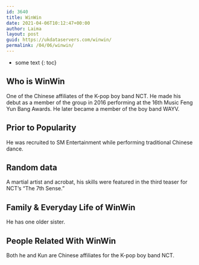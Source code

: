 ```yaml
---
id: 3640
title: WinWin
date: 2021-04-06T10:12:47+00:00
author: Laima
layout: post
guid: https://ukdataservers.com/winwin/
permalink: /04/06/winwin/
---
```


* some text
{: toc}


## Who is WinWin
                  
                  
                  
One of the Chinese affiliates of the K-pop boy band NCT. He made his debut as a member of the group in 2016 performing at the 16th Music Feng Yun Bang Awards. He later became a member of the boy band WAYV.
                  
              
            
              
            
                
                
                
## Prior to Popularity
                  
                  
                  
He was recruited to SM Entertainment while performing traditional Chinese dance.
                  
              
            
              
            
                
                
                
## Random data
                  
                  
                  
A martial artist and acrobat, his skills were featured in the third teaser for NCT&#8217;s &#8220;The 7th Sense.&#8221;
                  
              
            
              
            
                
                
                
## Family & Everyday Life of WinWin
                  
                  
                  
He has one older sister.
                  
              
            
              
            
                
                
                
## People Related With WinWin
                  
                  
                  
Both he and Kun are Chinese affiliates for the K-pop boy band NCT.
                  
              
            
              
            
                
              
            
              
              
            
            
              
            
          
          
          